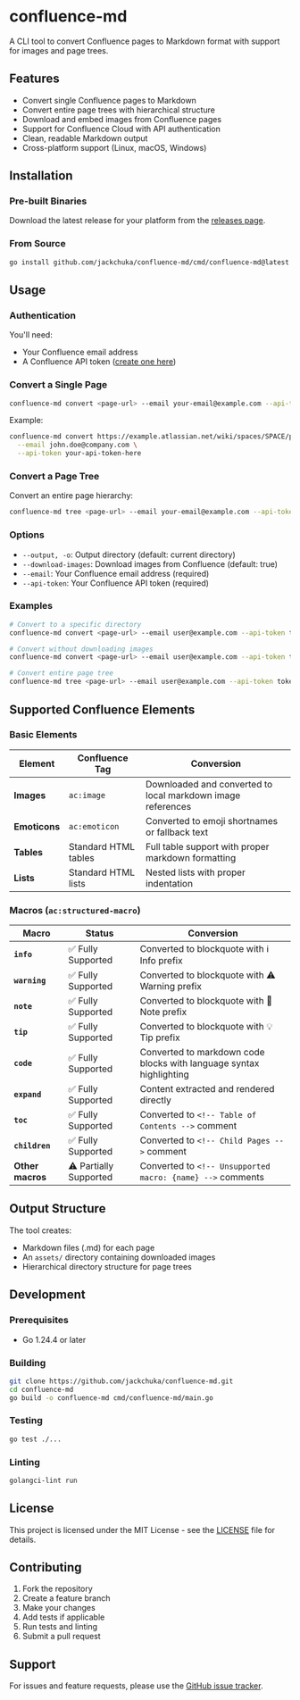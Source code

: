 # confluence-md

A CLI tool to convert Confluence pages to Markdown format with support for images and page trees.

## Features

- Convert single Confluence pages to Markdown
- Convert entire page trees with hierarchical structure
- Download and embed images from Confluence pages
- Support for Confluence Cloud with API authentication
- Clean, readable Markdown output
- Cross-platform support (Linux, macOS, Windows)

## Installation

### Pre-built Binaries

Download the latest release for your platform from the [releases page](https://github.com/jackchuka/confluence-md/releases).

### From Source

```bash
go install github.com/jackchuka/confluence-md/cmd/confluence-md@latest
```

## Usage

### Authentication

You'll need:

- Your Confluence email address
- A Confluence API token ([create one here](https://id.atlassian.com/manage-profile/security/api-tokens))

### Convert a Single Page

```bash
confluence-md convert <page-url> --email your-email@example.com --api-token your-api-token
```

Example:

```bash
confluence-md convert https://example.atlassian.net/wiki/spaces/SPACE/pages/12345/Title \
  --email john.doe@company.com \
  --api-token your-api-token-here
```

### Convert a Page Tree

Convert an entire page hierarchy:

```bash
confluence-md tree <page-url> --email your-email@example.com --api-token your-api-token
```

### Options

- `--output, -o`: Output directory (default: current directory)
- `--download-images`: Download images from Confluence (default: true)
- `--email`: Your Confluence email address (required)
- `--api-token`: Your Confluence API token (required)

### Examples

```bash
# Convert to a specific directory
confluence-md convert <page-url> --email user@example.com --api-token token --output ./docs

# Convert without downloading images
confluence-md convert <page-url> --email user@example.com --api-token token --download-images=false

# Convert entire page tree
confluence-md tree <page-url> --email user@example.com --api-token token --output ./wiki
```

## Supported Confluence Elements

### Basic Elements

| Element       | Confluence Tag       | Conversion                                                  |
| ------------- | -------------------- | ----------------------------------------------------------- |
| **Images**    | `ac:image`           | Downloaded and converted to local markdown image references |
| **Emoticons** | `ac:emoticon`        | Converted to emoji shortnames or fallback text              |
| **Tables**    | Standard HTML tables | Full table support with proper markdown formatting          |
| **Lists**     | Standard HTML lists  | Nested lists with proper indentation                        |

### Macros (`ac:structured-macro`)

| Macro            | Status                 | Conversion                                                          |
| ---------------- | ---------------------- | ------------------------------------------------------------------- |
| **`info`**       | ✅ Fully Supported     | Converted to blockquote with ℹ️ Info prefix                         |
| **`warning`**    | ✅ Fully Supported     | Converted to blockquote with ⚠️ Warning prefix                      |
| **`note`**       | ✅ Fully Supported     | Converted to blockquote with 📝 Note prefix                         |
| **`tip`**        | ✅ Fully Supported     | Converted to blockquote with 💡 Tip prefix                          |
| **`code`**       | ✅ Fully Supported     | Converted to markdown code blocks with language syntax highlighting |
| **`expand`**     | ✅ Fully Supported     | Content extracted and rendered directly                             |
| **`toc`**        | ✅ Fully Supported     | Converted to `<!-- Table of Contents -->` comment                   |
| **`children`**   | ✅ Fully Supported     | Converted to `<!-- Child Pages -->` comment                         |
| **Other macros** | ⚠️ Partially Supported | Converted to `<!-- Unsupported macro: {name} -->` comments          |

## Output Structure

The tool creates:

- Markdown files (.md) for each page
- An `assets/` directory containing downloaded images
- Hierarchical directory structure for page trees

## Development

### Prerequisites

- Go 1.24.4 or later

### Building

```bash
git clone https://github.com/jackchuka/confluence-md.git
cd confluence-md
go build -o confluence-md cmd/confluence-md/main.go
```

### Testing

```bash
go test ./...
```

### Linting

```bash
golangci-lint run
```

## License

This project is licensed under the MIT License - see the [LICENSE](LICENSE) file for details.

## Contributing

1. Fork the repository
2. Create a feature branch
3. Make your changes
4. Add tests if applicable
5. Run tests and linting
6. Submit a pull request

## Support

For issues and feature requests, please use the [GitHub issue tracker](https://github.com/jackchuka/confluence-md/issues).
